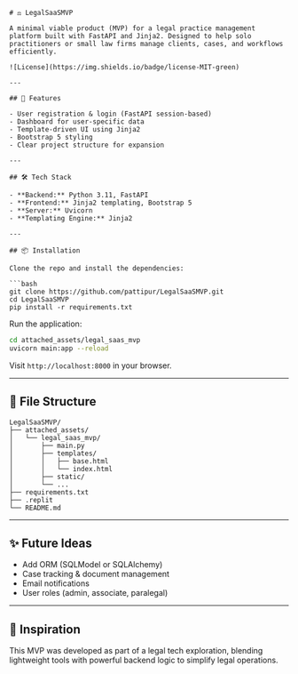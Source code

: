 

```
# ⚖️ LegalSaaSMVP

A minimal viable product (MVP) for a legal practice management platform built with FastAPI and Jinja2. Designed to help solo practitioners or small law firms manage clients, cases, and workflows efficiently.

![License](https://img.shields.io/badge/license-MIT-green)

---

## 🚀 Features

- User registration & login (FastAPI session-based)
- Dashboard for user-specific data
- Template-driven UI using Jinja2
- Bootstrap 5 styling
- Clear project structure for expansion

---

## 🛠 Tech Stack

- **Backend:** Python 3.11, FastAPI
- **Frontend:** Jinja2 templating, Bootstrap 5
- **Server:** Uvicorn
- **Templating Engine:** Jinja2

---

## 📦 Installation

Clone the repo and install the dependencies:

```bash
git clone https://github.com/pattipur/LegalSaaSMVP.git
cd LegalSaaSMVP
pip install -r requirements.txt
````

Run the application:

```bash
cd attached_assets/legal_saas_mvp
uvicorn main:app --reload
```

Visit `http://localhost:8000` in your browser.

---

## 📝 File Structure

```
LegalSaaSMVP/
├── attached_assets/
│   └── legal_saas_mvp/
│       ├── main.py
│       ├── templates/
│       │   ├── base.html
│       │   └── index.html
│       ├── static/
│       └── ...
├── requirements.txt
├── .replit
└── README.md
```

---

## ✨ Future Ideas

* Add ORM (SQLModel or SQLAlchemy)
* Case tracking & document management
* Email notifications
* User roles (admin, associate, paralegal)

---

## 🧠 Inspiration

This MVP was developed as part of a legal tech exploration, blending lightweight tools with powerful backend logic to simplify legal operations.


